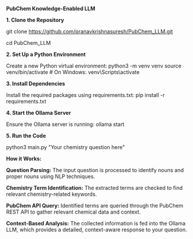 **PubChem Knowledge-Enabled LLM**

**1. Clone the Repository**

git clone https://github.com/pranavkrishnasuresh/PubChem_LLM.git

cd PubChem_LLM

**2. Set Up a Python Environment**

Create a new Python virtual environment:
python3 -m venv venv
source venv/bin/activate   # On Windows: venv\Scripts\activate

**3. Install Dependencies**

Install the required packages using requirements.txt:
pip install -r requirements.txt

**4. Start the Ollama Server**

Ensure the Ollama server is running:
ollama start

**5. Run the Code**

python3 main.py "Your chemistry question here"



**How it Works:**

**Question Parsing:**
The input question is processed to identify nouns and proper nouns using NLP techniques.

**Chemistry Term Identification:**
The extracted terms are checked to find relevant chemistry-related keywords.

**PubChem API Query:**
Identified terms are queried through the PubChem REST API to gather relevant chemical data and context.

**Context-Based Analysis:**
The collected information is fed into the Ollama LLM, which provides a detailed, context-aware response to your question.
